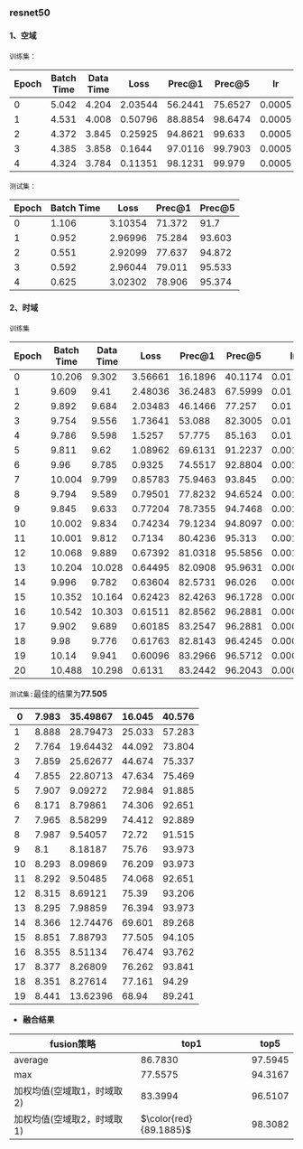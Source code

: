 ### resnet50



#### 1、空域

`训练集：`

| Epoch | Batch Time | Data Time | Loss    | Prec@1  | Prec@5  | lr     |
| ----- | ---------- | --------- | ------- | ------- | ------- | ------ |
| 0     | 5.042      | 4.204     | 2.03544 | 56.2441 | 75.6527 | 0.0005 |
| 1     | 4.531      | 4.008     | 0.50796 | 88.8854 | 98.6474 | 0.0005 |
| 2     | 4.372      | 3.845     | 0.25925 | 94.8621 | 99.633  | 0.0005 |
| 3     | 4.385      | 3.858     | 0.1644  | 97.0116 | 99.7903 | 0.0005 |
| 4     | 4.324      | 3.784     | 0.11351 | 98.1231 | 99.979  | 0.0005 |



`测试集：`

| Epoch | Batch Time | Loss    | Prec@1 | Prec@5 |
| ----- | ---------- | ------- | ------ | ------ |
| 0     | 1.106      | 3.10354 | 71.372 | 91.7   |
| 1     | 0.952      | 2.96996 | 75.284 | 93.603 |
| 2     | 0.551      | 2.92099 | 77.637 | 94.872 |
| 3     | 0.592      | 2.96044 | 79.011 | 95.533 |
| 4     | 0.625      | 3.02302 | 78.906 | 95.374 |



#### 2、时域

`训练集`

| Epoch | Batch Time | Data Time | Loss    | Prec@1  | Prec@5  | lr       |
| ----- | ---------- | --------- | ------- | ------- | ------- | -------- |
| 0     | 10.206     | 9.302     | 3.56661 | 16.1896 | 40.1174 | 0.01     |
| 1     | 9.609      | 9.41      | 2.48036 | 36.2483 | 67.5999 | 0.01     |
| 2     | 9.892      | 9.684     | 2.03483 | 46.1466 | 77.257  | 0.01     |
| 3     | 9.754      | 9.556     | 1.73641 | 53.088  | 82.3005 | 0.01     |
| 4     | 9.786      | 9.598     | 1.5257  | 57.775  | 85.163  | 0.01     |
| 5     | 9.811      | 9.62      | 1.08962 | 69.6131 | 91.2237 | 0.001    |
| 6     | 9.96       | 9.785     | 0.9325  | 74.5517 | 92.8804 | 0.001    |
| 7     | 10.004     | 9.799     | 0.85783 | 75.9463 | 93.845  | 0.001    |
| 8     | 9.794      | 9.589     | 0.79501 | 77.8232 | 94.6524 | 0.001    |
| 9     | 9.845      | 9.633     | 0.77204 | 78.7355 | 94.7468 | 0.001    |
| 10    | 10.002     | 9.834     | 0.74234 | 79.1234 | 94.8097 | 0.001    |
| 11    | 10.001     | 9.812     | 0.7134  | 80.4236 | 95.313  | 0.001    |
| 12    | 10.068     | 9.889     | 0.67392 | 81.0318 | 95.5856 | 0.001    |
| 13    | 10.204     | 10.028    | 0.64495 | 82.0908 | 95.9631 | 0.0001   |
| 14    | 9.996      | 9.782     | 0.63604 | 82.5731 | 96.026  | 0.0001   |
| 15    | 10.352     | 10.164    | 0.62423 | 82.4263 | 96.1728 | 0.0001   |
| 16    | 10.542     | 10.303    | 0.61511 | 82.8562 | 96.2881 | 0.0001   |
| 17    | 9.902      | 9.689     | 0.60185 | 83.2547 | 96.2881 | 0.0001   |
| 18    | 9.98       | 9.776     | 0.61763 | 82.8143 | 96.4245 | 0.00001  |
| 19    | 10.14      | 9.941     | 0.60096 | 83.2966 | 96.5712 | 0.00001  |
| 20    | 10.488     | 10.298    | 0.6131  | 83.2442 | 96.2043 | 0.000001 |

`测试集:`最佳的结果为**77.505**

| 0    | 7.983 | 35.49867 | 16.045 | 40.576 |
| ---- | ----- | -------- | ------ | ------ |
| 1    | 8.888 | 28.79473 | 25.033 | 57.283 |
| 2    | 7.764 | 19.64432 | 44.092 | 73.804 |
| 3    | 7.859 | 25.62677 | 44.674 | 75.337 |
| 4    | 7.855 | 22.80713 | 47.634 | 75.469 |
| 5    | 7.907 | 9.09272  | 72.984 | 91.885 |
| 6    | 8.171 | 8.79861  | 74.306 | 92.651 |
| 7    | 7.965 | 8.58299  | 74.412 | 92.889 |
| 8    | 7.987 | 9.54057  | 72.72  | 91.515 |
| 9    | 8.1   | 8.18187  | 75.76  | 93.973 |
| 10   | 8.293 | 8.09869  | 76.209 | 93.973 |
| 11   | 8.292 | 9.50485  | 74.068 | 92.651 |
| 12   | 8.315 | 8.69121  | 75.39  | 93.206 |
| 13   | 8.295 | 7.98859  | 76.394 | 93.973 |
| 14   | 8.366 | 12.74476 | 69.601 | 89.268 |
| 15   | 8.851 | 7.88793  | 77.505 | 94.105 |
| 16   | 8.355 | 8.51134  | 76.474 | 93.762 |
| 17   | 8.377 | 8.26809  | 76.262 | 93.841 |
| 18   | 8.351 | 8.27614  | 77.161 | 94.29  |
| 19   | 8.441 | 13.62396 | 68.94  | 89.241 |







- **融合结果**

| fusion策略        | top1                   | top5    |
| --------------- | ---------------------- | ------- |
| average         | 86.7830                | 97.5945 |
| max             | 77.5575                | 94.3167 |
| 加权均值(空域取1，时域取2) | 83.3994                | 96.5107 |
| 加权均值(空域取2，时域取1) | $\color{red}{89.1885}$ | 98.3082 |

